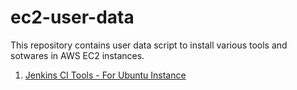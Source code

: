# ec2-user-data

This repository contains user data script to install various tools and sotwares in AWS EC2 instances.

1. [Jenkins CI Tools - For Ubuntu Instance](https://github.com/mrburnwal/ec2-user-data/blob/main/jenkins-script.txt)
